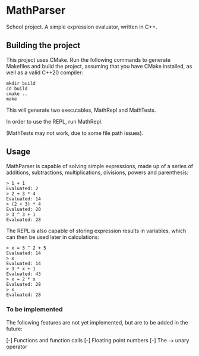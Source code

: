 # MathParser

School project. A simple expression evaluator, written in C++.

## Building the project

This project uses CMake. Run the following commands to generate
Makefiles and build the project, assuming that you have CMake installed, 
as well as a valid C++20 compiler:

```
mkdir build
cd build
cmake ..
make
```

This will generate two executables, MathRepl and MathTests.

In order to use the REPL, run MathRepl.

(MathTests may not work, due to some file path issues).

## Usage

MathParser is capable of solving simple expressions, made up of a series of
additions, subtractions, multiplications, divisions, powers and parenthesis:

```
> 1 + 1
Evaluated: 2
> 2 + 3 * 4
Evaluated: 14
> (2 + 3) * 4
Evaluated: 20
> 3 ^ 3 + 1
Evaluated: 28
```

The REPL is also capable of storing expression results in variables, which can
then be used later in calculations:

```
> x = 3 ^ 2 + 5
Evaluated: 14
> x
Evaluated: 14
> 3 * x + 1
Evaluated: 43
> x = 2 * x
Evaluated: 28
> x
Evaluated: 28
```

### To be implemented

The following features are not yet implemented, but are to be added in the future:

[-] Functions and function calls
[-] Floating point numbers
[-] The `-x` unary operator
